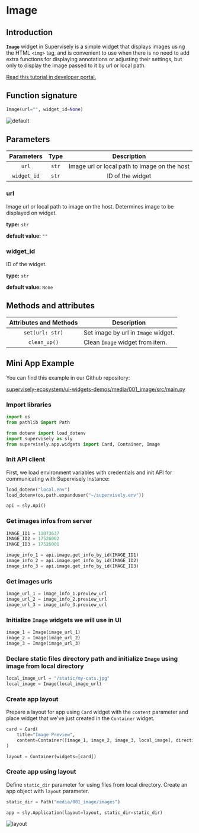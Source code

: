 # Image

## Introduction

**`Image`** widget in Supervisely is a simple widget that displays images using the HTML `<img>` tag, and is convenient to use when there is no need to add extra functions for displaying annotations or adjusting their settings, but only to display the image passed to it by url or local path.


[Read this tutorial in developer portal.](https://developer.supervisely.com/app-development/widgets/media/image)

## Function signature

```python
Image(url="", widget_id=None)
```

![default](https://user-images.githubusercontent.com/120389559/218754874-8b1da0a5-10cb-4384-93ac-8202206a1f56.png)

## Parameters

| Parameters  | Type  |                 Description                  |
| :---------: | :---: | :------------------------------------------: |
|    `url`    | `str` | Image url or local path to image on the host |
| `widget_id` | `str` |               ID of the widget               |

### url

Image url or local path to image on the host. Determines image to be displayed on widget.

**type:** `str`

**default value:** `""`

### widget_id

ID of the widget.

**type:** `str`

**default value:** `None`

## Methods and attributes

| Attributes and Methods | Description                         |
| :--------------------: | ----------------------------------- |
|    `set(url: str)`     | Set image by url in `Image` widget. |
|      `clean_up()`      | Clean `Image` widget from item.     |

## Mini App Example

You can find this example in our Github repository:

[supervisely-ecosystem/ui-widgets-demos/media/001_image/src/main.py](https://github.com/supervisely-ecosystem/ui-widgets-demos/blob/master/media/001_image/src/main.py)

### Import libraries

```python
import os
from pathlib import Path

from dotenv import load_dotenv
import supervisely as sly
from supervisely.app.widgets import Card, Container, Image
```

### Init API client

First, we load environment variables with credentials and init API for communicating with Supervisely Instance:

```python
load_dotenv("local.env")
load_dotenv(os.path.expanduser("~/supervisely.env"))

api = sly.Api()
```

### Get images infos from server

```python
IMAGE_ID1 = 11073637
IMAGE_ID2 = 17526002
IMAGE_ID3 = 17526001

image_info_1 = api.image.get_info_by_id(IMAGE_ID1)
image_info_2 = api.image.get_info_by_id(IMAGE_ID2)
image_info_3 = api.image.get_info_by_id(IMAGE_ID3)
```

### Get images urls

```python
image_url_1 = image_info_1.preview_url
image_url_2 = image_info_2.preview_url
image_url_3 = image_info_3.preview_url
```

### Initialize `Image` widgets we will use in UI

```python
image_1 = Image(image_url_1)
image_2 = Image(image_url_2)
image_3 = Image(image_url_3)
```

### Declare static files directory path and initialize `Image` using image from local directory

```python
local_image_url = "/static/my-cats.jpg"
local_image = Image(local_image_url)
```

### Create app layout

Prepare a layout for app using `Card` widget with the `content` parameter and place widget that we've just created in the `Container` widget.

```python
card = Card(
    title="Image Preview",
    content=Container([image_1, image_2, image_3, local_image], direction="horizontal"),
)

layout = Container(widgets=[card])
```

### Create app using layout

Define `static_dir` parameter for using files from local directory.
Create an app object with `layout` parameter.

```python
static_dir = Path("media/001_image/images")

app = sly.Application(layout=layout, static_dir=static_dir)
```

![layout](https://user-images.githubusercontent.com/120389559/218758403-0fca4434-207f-4d1a-b5f4-5e65268efcee.png)
